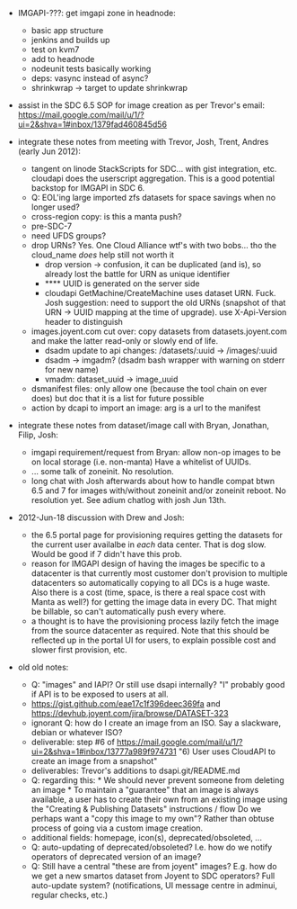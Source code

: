 - IMGAPI-???: get imgapi zone in headnode:
    - basic app structure
    - jenkins and builds up
    - test on kvm7
    - add to headnode
    - nodeunit tests basically working
    - deps: vasync instead of async?
    - shrinkwrap -> target to update shrinkwrap

- assist in the SDC 6.5 SOP for image creation as per
  Trevor's email: https://mail.google.com/mail/u/1/?ui=2&shva=1#inbox/1379fad460845d56

- integrate these notes from meeting with Trevor, Josh, Trent, Andres (early Jun 2012):
    - tangent on linode StackScripts for SDC... with gist integration, etc.
      cloudapi does the userscript aggregation. This is a good potential
      backstop for IMGAPI in SDC 6.
    - Q: EOL'ing large imported zfs datasets for space savings when no longer
      used?
    - cross-region copy: is this a manta push?
    - pre-SDC-7
    - need UFDS groups?
    - drop URNs?  Yes. One Cloud Alliance wtf's with two bobs... tho the cloud_name *does* help
      still not worth it
        - drop version -> confusion, it can be duplicated (and is), so already
          lost the battle for URN as unique identifier
        - **** UUID is generated on the server side
        - cloudapi GetMachine/CreateMachine uses dataset URN. Fuck.
          Josh suggestion: need to support the old URNs (snapshot of that
          URN -> UUID mapping at the time of upgrade).
          use X-Api-Version header to distinguish
    - images.joyent.com cut over: copy datasets from datasets.joyent.com and
      make the latter read-only or slowly end of life.
        - dsadm update to api changes: /datasets/:uuid -> /images/:uuid
        - dsadm -> imgadm?  (dsadm bash wrapper with warning on stderr for new name)
        - vmadm: dataset_uuid -> image_uuid
    - dsmanifest files: only allow one (because the tool chain on ever does) but doc that it is a list
      for future possible
    - action by dcapi to import an image: arg is a url to the manifest

- integrate these notes from dataset/image call with Bryan, Jonathan, Filip, Josh:
    - imgapi requirement/request from Bryan: allow non-op images to be on local
      storage (i.e. non-manta) Have a whitelist of UUIDs.
    - ... some talk of zoneinit. No resolution.
    - long chat with Josh afterwards about how to handle compat btwn 6.5 and 7
      for images with/without zoneinit and/or zoneinit reboot. No resolution
      yet. See adium chatlog with josh Jun 13th.

- 2012-Jun-18 discussion with Drew and Josh:
    - the 6.5 portal page for provisioning requires getting the datasets for
      the current user availalbe in *each* data center. That is dog slow. Would
      be good if 7 didn't have this prob.
    - reason for IMGAPI design of having the images be specific to a datacenter
      is that currently most customer don't provision to multiple datacenters
      so automatically copying to all DCs is a huge waste. Also there is a cost
      (time, space, is there a real space cost with Manta as well?) for getting
      the image data in every DC. That might be billable, so can't automatically
      push every where.
    - a thought is to have the provisioning process lazily fetch the image from
      the source datacenter as required. Note that this should be reflected up
      in the portal UI for users, to explain possible cost and slower first
      provision, etc.

- old old notes:
    - Q: "images" and IAPI? Or still use dsapi internally?
      "I" probably good if API is to be exposed to users at all.
    - https://gist.github.com/eae17c1f396deec369fa and
      https://devhub.joyent.com/jira/browse/DATASET-323
    - ignorant Q: how do I create an image from an ISO. Say a slackware, debian
      or whatever ISO?
    - deliverable: step #6 of https://mail.google.com/mail/u/1/?ui=2&shva=1#inbox/13777a989f974731
      "6) User uses CloudAPI to create an image from a snapshot"
    - deliverables: Trevor's additions to dsapi.git/README.md
    - Q: regarding this:
            * We should never prevent someone from deleting an image
            * To maintain a "guarantee" that an image is always available, a user has
              to create their own from an existing image using the "Creating & Publishing
              Datasets" instructions / flow
      Do we perhaps want a "copy this image to my own"? Rather than obtuse
      process of going via a custom image creation.
    - additional fields: homepage, icon(s), deprecated/obsoleted, ...
    - Q: auto-updating of deprecated/obsoleted? I.e. how do we notify operators
      of deprecated version of an image?
    - Q: Still have a central "these are from joyent" images? E.g. how do we get
      a new smartos dataset from Joyent to SDC operators? Full auto-update
      system? (notifications, UI message centre in adminui, regular checks,
      etc.)
